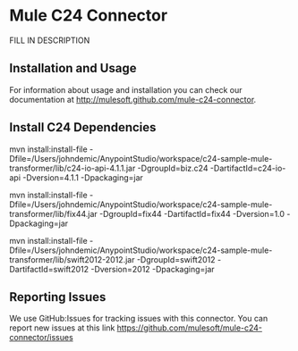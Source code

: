 
Mule C24 Connector
=========================

FILL IN DESCRIPTION

Installation and Usage
----------------------

For information about usage and installation you can check our documentation at http://mulesoft.github.com/mule-c24-connector.

Install C24 Dependencies
-------------------------

mvn install:install-file -Dfile=/Users/johndemic/AnypointStudio/workspace/c24-sample-mule-transformer/lib/c24-io-api-4.1.1.jar -DgroupId=biz.c24  -DartifactId=c24-io-api -Dversion=4.1.1 -Dpackaging=jar

mvn install:install-file -Dfile=/Users/johndemic/AnypointStudio/workspace/c24-sample-mule-transformer/lib/fix44.jar -DgroupId=fix44 -DartifactId=fix44 -Dversion=1.0 -Dpackaging=jar

 mvn install:install-file -Dfile=/Users/johndemic/AnypointStudio/workspace/c24-sample-mule-transformer/lib/swift2012-2012.jar -DgroupId=swift2012 -DartifactId=swift2012 -Dversion=2012 -Dpackaging=jar

Reporting Issues
----------------

We use GitHub:Issues for tracking issues with this connector. You can report new issues at this link https://github.com/mulesoft/mule-c24-connector/issues
